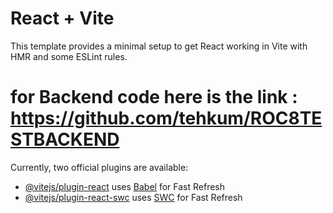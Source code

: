 # React + Vite

This template provides a minimal setup to get React working in Vite with HMR and some ESLint rules.

# for Backend code here is the link : https://github.com/tehkum/ROC8TESTBACKEND

Currently, two official plugins are available:

- [@vitejs/plugin-react](https://github.com/vitejs/vite-plugin-react/blob/main/packages/plugin-react/README.md) uses [Babel](https://babeljs.io/) for Fast Refresh
- [@vitejs/plugin-react-swc](https://github.com/vitejs/vite-plugin-react-swc) uses [SWC](https://swc.rs/) for Fast Refresh

